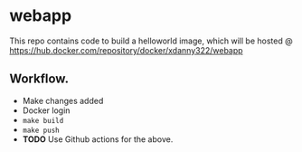 # webapp

This repo contains code to build a helloworld image, which will be hosted @ https://hub.docker.com/repository/docker/xdanny322/webapp

## Workflow.

- Make changes added
- Docker login
- `make build`
- `make push`
- **TODO** Use Github actions for the above.